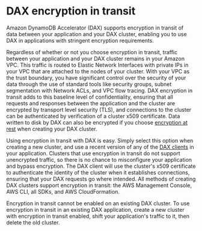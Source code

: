 # DAX encryption in transit<a name="DAXEncryptionInTransit"></a>

Amazon DynamoDB Accelerator \(DAX\) supports encryption in transit of data between your application and your DAX cluster, enabling you to use DAX in applications with stringent encryption requirements\.

Regardless of whether or not you choose encryption in transit, traffic between your application and your DAX cluster remains in your Amazon VPC\. This traffic is routed to Elastic Network Interfaces with private IPs in your VPC that are attached to the nodes of your cluster\. With your VPC as the trust boundary, you have significant control over the security of your data through the use of standard tools like security groups, subnet segmentation with Network ACLs, and VPC flow tracing\. DAX encryption in transit adds to this baseline level of confidentiality, ensuring that all requests and responses between the application and the cluster are encrypted by transport level security \(TLS\), and connections to the cluster can be authenticated by verification of a cluster x509 certificate\. Data written to disk by DAX can also be encrypted if you choose [encryption at rest](DAXEncryptionAtRest.md) when creating your DAX cluster\.

Using encryption in transit with DAX is easy\. Simply select this option when creating a new cluster, and use a recent version of any of the [DAX clients](DAX.client.md) in your application\. Clusters that use encryption in transit do not support unencrypted traffic, so there is no chance to misconfigure your application and bypass encryption\. The DAX client will use the cluster's x509 certificate to authenticate the identity of the cluster when it establishes connections, ensuring that your DAX requests go where intended\. All methods of creating DAX clusters support encryption in transit: the AWS Management Console, AWS CLI, all SDKs, and AWS CloudFormation\.

Encryption in transit cannot be enabled on an existing DAX cluster\. To use encryption in transit in an existing DAX application, create a new cluster with encryption in transit enabled, shift your application's traffic to it, then delete the old cluster\.

